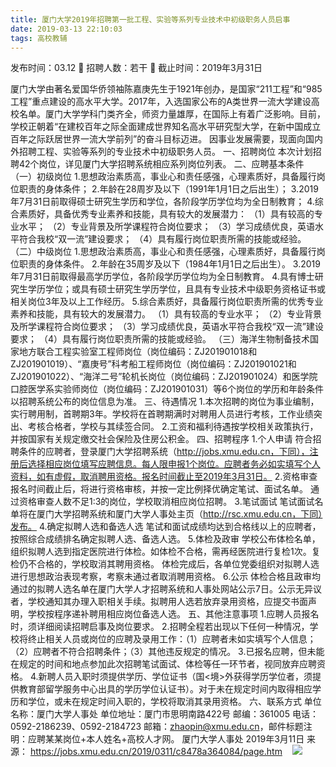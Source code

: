 ```yaml
---
title: 厦门大学2019年招聘第一批工程、实验等系列专业技术中初级职务人员启事
date: 2019-03-13 22:10:03
tags: 高校教辅
---
```

发布时间：03.12   🌟   招聘人数：若干   🌈   截止时间：2019年3月31日
<!-- more -->

厦门大学由著名爱国华侨领袖陈嘉庚先生于1921年创办，是国家“211工程”和“985工程”重点建设的高水平大学。2017年，入选国家公布的A类世界一流大学建设高校名单。厦门大学学科门类齐全，师资力量雄厚，在国际上有着广泛影响。目前，学校正朝着“在建校百年之际全面建成世界知名高水平研究型大学，在新中国成立百年之际跃居世界一流大学前列”的奋斗目标迈进。
因事业发展需要，现面向国内外招聘工程、实验等系列的专业技术中初级职务人员。
一、招聘岗位
本次计划招聘42个岗位，详见厦门大学招聘系统相应系列岗位列表。
二、应聘基本条件
（一）初级岗位
1.思想政治素质高，事业心和责任感强，心理素质好，具备履行岗位职责的身体条件；
2.年龄在28周岁及以下（1991年1月1日之后出生）；
3.2019年7月31日前取得硕士研究生学历和学位，各阶段学历学位均为全日制教育；
4.综合素质好，具备优秀专业素养和技能，具有较大的发展潜力：
（1）具有较高的专业水平；
（2）专业背景及所学课程符合岗位要求；
（3）学习成绩优良，英语水平符合我校“双一流”建设要求；
（4）具有履行岗位职责所需的技能或经验。
（二）中级岗位
1.思想政治素质高，事业心和责任感强，心理素质好，具备履行岗位职责的身体条件。
2.年龄在35周岁及以下（1984年1月1日之后出生）。
3.2019年7月31日前取得最高学历学位，各阶段学历学位均为全日制教育。
4.具有博士研究生学历学位；或具有硕士研究生学历学位，且具有专业技术中级职务资格证书或相关岗位3年及以上工作经历。
5.综合素质好，具备履行岗位职责所需的优秀专业素养和技能，具有较大的发展潜力。
（1）具有较高的专业水平；
（2）专业背景及所学课程符合岗位要求；
（3）学习成绩优良，英语水平符合我校“双一流”建设要求；
（4）具有履行岗位职责所需的技能或经验。
（三）海洋生物制备技术国家地方联合工程实验室工程师岗位（岗位编码：ZJ201901018和ZJ201901019）、“嘉庚号”科考船工程师岗位（岗位编码：ZJ201901021和ZJ201901022）、“海洋二号”轮机长岗位（岗位编码：ZJ201901024）和医学院口腔医学系实验师岗位（岗位编码：ZJ201901031）等6个岗位的学历和年龄条件以招聘系统公布的岗位信息为准。
三、待遇情况
1.本次招聘的岗位为事业编制，实行聘用制，首聘期3年。学校将在首聘期满时对聘用人员进行考核，工作业绩突出、考核合格者，学校与其续签合同。
2.工资和福利待遇按学校相关政策执行，并按国家有关规定缴交社会保险及住房公积金。
四、招聘程序
1.个人申请
符合招聘条件的应聘者，登录厦门大学招聘系统（http://jobs.xmu.edu.cn，下同），注册后选择相应岗位填写应聘信息。每人限申报1个岗位。应聘者务必如实填写个人资料，如有虚假，取消聘用资格。报名时间截止至2019年3月31日。
2.资格审查
报名时间截止后，将进行资格审核，并按一定比例择优确定笔试、面试名单。
通过资格审查人数不足1:3的岗位，学校取消相应岗位招聘。
3.笔试面试
笔试面试名单将在厦门大学招聘系统和厦门大学人事处主页（http://rsc.xmu.edu.cn，下同）发布。
4.确定拟聘人选和备选人选
笔试和面试成绩均达到合格线以上的应聘者，按照综合成绩排名确定拟聘人选、备选人选。
5.体检及政审
学校公布体检名单，组织拟聘人选到指定医院进行体检。如体检不合格，需再经医院进行复检1次。复检仍不合格的，学校取消其聘用资格。
体检完成后，各单位党委组织对拟聘人选进行思想政治表现考察，考察未通过者取消聘用资格。
6.公示
体检合格且政审均通过的拟聘人选名单在厦门大学人才招聘系统和人事处网站公示7日。公示无异议者，学校通知其办理入职相关手续。拟聘用人选若放弃录用资格，应提交书面声明，学校按程序递补聘用相应岗位备选人选。
五、其他注意事项
1.应聘人员报名时，须详细阅读招聘启事及岗位要求。
2.招聘全程若出现以下任何一种情况，学校将终止相关人员或岗位的应聘及录用工作：（1）应聘者未如实填写个人信息；（2）应聘者不符合招聘条件；（3）其他违反规定的情况。
3.已报名应聘，但未能在规定的时间和地点参加此次招聘笔试面试、体检等任一环节者，视同放弃应聘资格。
4.新聘人员入职时须提供学历、学位证书（国<境>外获得学历学位者，须提供教育部留学服务中心出具的学历学位认证书）。对于未在规定时间内取得相应学历和学位，或未在规定时间入职的，学校将取消其录用资格。
六、联系方式
单位名称：厦门大学人事处
单位地址：厦门市思明南路422号
邮编：361005
电话：0592-2186239、0592-2184723
邮箱：zhaopin@xmu.edu.cn，邮件标题注明：应聘某某岗位+本人姓名+高校人才网。
厦门大学人事处
2019年3月11日
来源：
https://jobs.xmu.edu.cn/2019/0311/c8478a364084/page.htm
 
 ![](https://cdn.weiweiblog.cn/20181015134814.png)